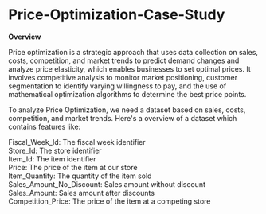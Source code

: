 # Price-Optimization-Case-Study

**Overview**

Price optimization is a strategic approach that uses data collection on sales, costs, competition, and market trends to predict demand changes and analyze price elasticity, which enables businesses to set optimal prices. It involves competitive analysis to monitor market positioning, customer segmentation to identify varying willingness to pay, and the use of mathematical optimization algorithms to determine the best price points.

To analyze Price Optimization, we need a dataset based on sales, costs, competition, and market trends. Here's a overview of a dataset which contains features like:

Fiscal_Week_Id: The fiscal week identifier  
Store_Id: The store identifier  
Item_Id: The item identifier  
Price: The price of the item at our store  
Item_Quantity: The quantity of the item sold  
Sales_Amount_No_Discount: Sales amount without discount  
Sales_Amount: Sales amount after discounts  
Competition_Price: The price of the item at a competing store  
